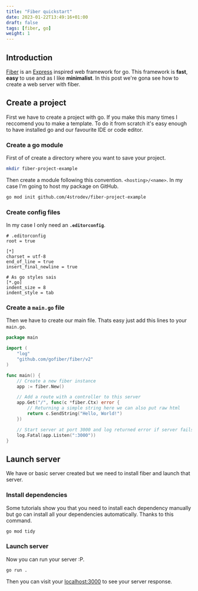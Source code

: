 ```yaml
---
title: "Fiber quickstart"
date: 2023-01-22T13:49:16+01:00
draft: false
tags: [fiber, go]
weight: 1
---
```


## Introduction
[Fiber](https://gofiber.io) is an [Express](https://expressjs.com) inspired web framework for go.
This framework is **fast**, **easy** to use and as I like **minimalist**.
In this post we're gona see how to create a web server with fiber.

## Create a project
First we have to create a project with go. If you make this many times I reccomend you to make a template.
To do it from scratch it's easy enough to have installed go and our favourite IDE or code editor.

### Create a go module
First of of create a directory where you want to save your project.

```sh
mkdir fiber-project-example
```

Then create a module following this convention. `<hosting>/<name>`.
In my case I'm going to host my package on GitHub.

```sh
go mod init github.com/4strodev/fiber-project-example
```

### Create config files
In my case I only need an **`.editorconfig`**.
```.editorconfig
# .editorconfig
root = true

[*]
charset = utf-8
end_of_line = true
insert_final_newline = true

# As go styles sais
[*.go]
indent_size = 8
indent_style = tab
```

### Create a `main.go` file
Then we have to create our main file. Thats easy just add this lines to your `main.go`.

```go
package main

import (
	"log"
	"github.com/gofiber/fiber/v2"
)

func main() {
	// Create a new fiber instance
	app := fiber.New()

	// Add a route with a controller to this server
	app.Get("/", func(c *fiber.Ctx) error {
		// Returning a simple string here we can also put raw html
		return c.SendString("Hello, World!")
	})

	// Start server at port 3000 and log returned error if server fails
	log.Fatal(app.Listen(":3000"))
}
```

## Launch server
We have or basic server created but we need to install fiber and launch that server.

### Install dependencies
Some tutorials show you that you need to install each dependency manually but go can
install all your dependencies automatically. Thanks to this command.

```sh
go mod tidy
```

### Launch server
Now you can run your server :P.

```sh
go run .
```

Then you can visit your [localhost:3000](http://localhost:3000) to see your server response.

